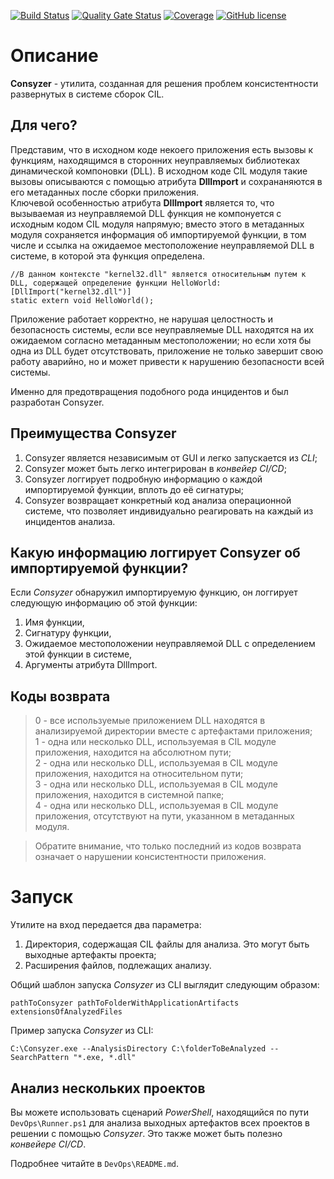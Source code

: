[![Build Status](https://github.com/Maslinin/Consyzer/workflows/Build/badge.svg)](https://github.com/Maslinin/Consyzer/actions/workflows/build.yml) [![Quality Gate Status](https://sonarcloud.io/api/project_badges/measure?project=Maslinin_Consyzer&metric=alert_status)](https://sonarcloud.io/summary/new_code?id=Maslinin_Consyzer) [![Coverage](https://sonarcloud.io/api/project_badges/measure?project=Maslinin_Consyzer&metric=coverage)](https://sonarcloud.io/summary/new_code?id=Maslinin_Consyzer) [![GitHub license](https://badgen.net/github/license/Maslinin/Consyzer)](https://github.com/Maslinin/Consyzer/blob/master/LICENSE)

# Описание
**Consyzer** - утилита, созданная для решения проблем консистентности развернутых в системе сборок CIL.

## Для чего?
Представим, что в исходном коде некоего приложения есть вызовы к функциям, находящимся в сторонних неуправляемых библиотеках динамической компоновки (DLL). 
В исходном коде CIL модуля такие вызовы описываются с помощью атрибута **DllImport** и сохрананяются в его метаданных после сборки приложения.        
Ключевой особенностью атрибута **DllImport** является то,
что вызываемая из неуправляемой DLL функция не компонуется с исходным кодом CIL модуля напрямую; 
вместо этого в метаданных модуля сохраняется информация об импортируемой функции, в том числе и ссылка на ожидаемое местоположение неуправляемой DLL в системе, в которой эта функция определена.          
```
//В данном контексте "kernel32.dll" является относительным путем к DLL, содержащей определение функции HelloWorld:
[DllImport("kernel32.dll")]
static extern void HelloWorld();
```

Приложение работает корректно, не нарушая целостность и безопасность системы, если все неуправляемые DLL находятся на их ожидаемом согласно метаданным местоположении;
но если хотя бы одна из DLL будет отсутствовать, приложение не только завершит свою работу аварийно, но и может привести к нарушению безопасности всей системы.              

Именно для предотвращения подобного рода инцидентов и был разработан Consyzer.

## Преимущества Consyzer
1. Consyzer является независимым от GUI и легко запускается из *CLI*;
2. Consyzer может быть легко интегрирован в *конвейер CI/CD*;
3. Consyzer логгирует подробную информацию о каждой импортируемой функции, вплоть до её сигнатуры;
4. Consyzer возвращает конкретный код анализа операционной системе, что позволяет индивидуально реагировать на каждый из инцидентов анализа.

## Какую информацию логгирует Consyzer об импортируемой функции?
Если *Consyzer* обнаружил импортируемую функцию, он логгирует следующую информацию об этой функции:
1. Имя функции,
2. Сигнатуру функции,
3. Ожидаемое местоположении неуправляемой DLL c определением этой функции в системе,
4. Аргументы атрибута DllImport.

## Коды возврата
> 0 - все используемые приложением DLL находятся в анализируемой директории вместе с артефактами приложения;       
> 1 - одна или несколько DLL, используемая в CIL модуле приложения, находится на абсолютном пути;        
> 2 - одна или несколько DLL, используемая в CIL модуле приложения, находится на относительном пути;        
> 3 - одна или несколько DLL, используемая в CIL модуле приложения, находится в системной папке;        
> 4 - одна или несколько DLL, используемая в CIL модуле приложения, отсутствуют на пути, указанном в метаданных модуля.         

> Обратите внимание, что только последний из кодов возврата означает о нарушении консистентности приложения.

# Запуск    
Утилите на вход передается два параметра: 
1. Директория, содержащая CIL файлы для анализа. Это могут быть выходные артефакты проекта;
2. Расширения файлов, подлежащих анализу.

Общий шаблон запуска *Consyzer* из CLI выглядит следующим образом:
```
pathToConsyzer pathToFolderWithApplicationArtifacts extensionsOfAnalyzedFiles
```

Пример запуска *Consyzer* из CLI:
```
C:\Consyzer.exe --AnalysisDirectory C:\folderToBeAnalyzed --SearchPattern "*.exe, *.dll"
```

## Анализ нескольких проектов
Вы можете использовать сценарий *PowerShell*, находящийся по пути ```DevOps\Runner.ps1``` для анализа выходных артефактов всех проектов в решении с помощью *Consyzer*. 
Это также может быть полезно *конвейере CI/CD*.

Подробнее читайте в ```DevOps\README.md```.